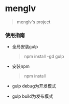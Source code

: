 # menglv
> menglv's project

### 使用指南 ###

- 全局安装gulp  

  > npm install -gd gulp

- 安装npm

  > npm install

- gulp debug为开发模式

- gulp build为发布模式
